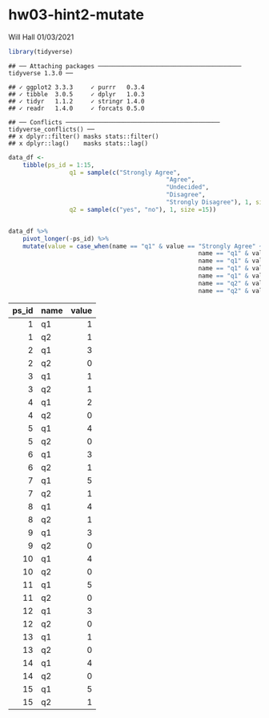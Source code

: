 hw03-hint2-mutate
================
Will Hall
01/03/2021

``` r
library(tidyverse)
```

    ## ── Attaching packages ──────────────────────────────────────── tidyverse 1.3.0 ──

    ## ✓ ggplot2 3.3.3     ✓ purrr   0.3.4
    ## ✓ tibble  3.0.5     ✓ dplyr   1.0.3
    ## ✓ tidyr   1.1.2     ✓ stringr 1.4.0
    ## ✓ readr   1.4.0     ✓ forcats 0.5.0

    ## ── Conflicts ─────────────────────────────────────────── tidyverse_conflicts() ──
    ## x dplyr::filter() masks stats::filter()
    ## x dplyr::lag()    masks stats::lag()

``` r
data_df <- 
    tibble(ps_id = 1:15, 
                 q1 = sample(c("Strongly Agree", 
                                            "Agree",
                                            "Undecided",
                                            "Disagree",
                                            "Strongly Disagree"), 1, size = 15), 
                 q2 = sample(c("yes", "no"), 1, size =15))


data_df %>% 
    pivot_longer(-ps_id) %>% 
    mutate(value = case_when(name == "q1" & value == "Strongly Agree" ~ 5, 
                                                     name == "q1" & value == "Agree" ~ 4, 
                                                     name == "q1" & value == "Undecided" ~ 3,
                                                     name == "q1" & value == "Disagree" ~ 2,
                                                     name == "q1" & value == "Strongly Disagree" ~ 1, 
                                                     name == "q2" & value == "yes" ~ 1, 
                                                     name == "q2" & value == "no" ~ 0))
```

<div class="kable-table">

| ps\_id | name | value |
|-------:|:-----|------:|
|      1 | q1   |     1 |
|      1 | q2   |     1 |
|      2 | q1   |     3 |
|      2 | q2   |     0 |
|      3 | q1   |     1 |
|      3 | q2   |     1 |
|      4 | q1   |     2 |
|      4 | q2   |     0 |
|      5 | q1   |     4 |
|      5 | q2   |     0 |
|      6 | q1   |     3 |
|      6 | q2   |     1 |
|      7 | q1   |     5 |
|      7 | q2   |     1 |
|      8 | q1   |     4 |
|      8 | q2   |     1 |
|      9 | q1   |     3 |
|      9 | q2   |     0 |
|     10 | q1   |     4 |
|     10 | q2   |     0 |
|     11 | q1   |     5 |
|     11 | q2   |     0 |
|     12 | q1   |     3 |
|     12 | q2   |     0 |
|     13 | q1   |     1 |
|     13 | q2   |     0 |
|     14 | q1   |     4 |
|     14 | q2   |     0 |
|     15 | q1   |     5 |
|     15 | q2   |     1 |

</div>
